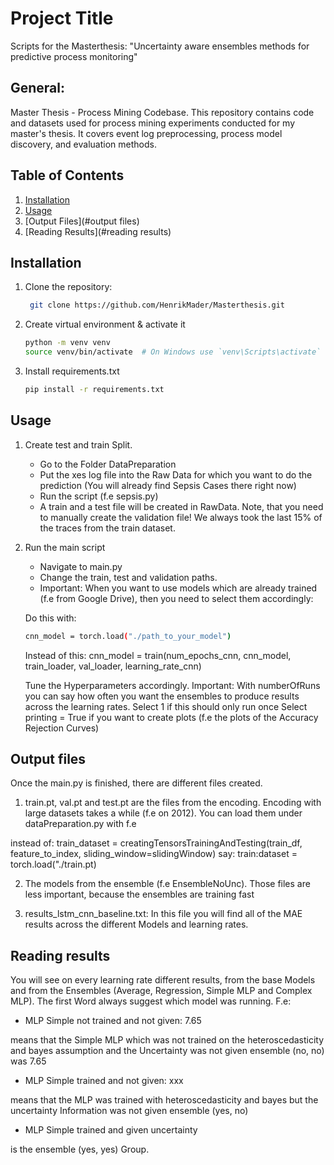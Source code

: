 # Project Title
Scripts for the Masterthesis: "Uncertainty aware ensembles methods for predictive process monitoring"


## General:
Master Thesis - Process Mining Codebase.
This repository contains code and datasets used for process mining experiments conducted for my master's thesis. It covers event log preprocessing, process model discovery, and evaluation methods.


## Table of Contents
1. [Installation](#installation)
2. [Usage](#usage)
3. [Output Files](#output files)
4. [Reading Results](#reading results)



## Installation
1. Clone the repository:
   ```bash
    git clone https://github.com/HenrikMader/Masterthesis.git

2. Create virtual environment & activate it
    ```bash
    python -m venv venv
    source venv/bin/activate  # On Windows use `venv\Scripts\activate`

3. Install requirements.txt
    ```bash
    pip install -r requirements.txt

## Usage
1. Create test and train Split.

    - Go to the Folder DataPreparation
    - Put the xes log file into the Raw Data for which you want to do the prediction (You will already find Sepsis Cases there right now)
    - Run the script (f.e sepsis.py)
    - A train and a test file will be created in RawData. Note, that you need to manually create the validation file! We always took the last 15% of the traces from the train dataset.
2. Run the main script
    - Navigate to main.py
    - Change the train, test and validation paths. 
    - Important: When you want to use models which are already trained (f.e from Google Drive), then you need to select them accordingly:

    Do this with:

    ```bash
    cnn_model = torch.load("./path_to_your_model")
    ```

    Instead of this:
    cnn_model = train(num_epochs_cnn, cnn_model, train_loader, val_loader, learning_rate_cnn)

    Tune the Hyperparameters accordingly. 
    Important: With numberOfRuns you can say how often you want the ensembles to produce results across the learning rates. Select 1 if this should only run once
    Select printing = True if you want to create plots (f.e the plots of the Accuracy Rejection Curves)

## Output files
Once the main.py is finished, there are different files created.

1. train.pt, val.pt and test.pt are the files from the encoding. Encoding with large datasets takes a while (f.e on 2012). You can load them under dataPreparation.py with f.e

instead of: train_dataset = creatingTensorsTrainingAndTesting(train_df, feature_to_index, sliding_window=slidingWindow)
say: train:dataset = torch.load("./train.pt)

2. The models from the ensemble (f.e EnsembleNoUnc). Those files are less important, because the ensembles are training fast

3. results_lstm_cnn_baseline.txt: In this file you will find all of the MAE results across the different Models and learning rates.


## Reading results

You will see on every learning rate different results, from the base Models and from the Ensembles (Average, Regression, Simple MLP and Complex MLP). The first Word always suggest which model was running. F.e:

- MLP Simple not trained and not given: 7.65

means that the Simple MLP which was not trained on the heteroscedasticity and bayes assumption and the Uncertainty was not given  ensemble (no, no) was 7.65

- MLP Simple trained and not given: xxx

means that the MLP was trained with heteroscedasticity and bayes but the uncertainty Information was not given ensemble (yes, no)

- MLP Simple trained and given uncertainty 

is the ensemble (yes, yes) Group.